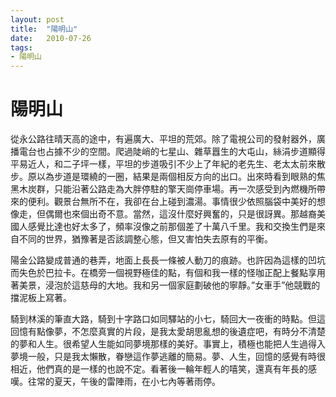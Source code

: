```yaml
---
layout: post
title:  "陽明山"
date:   2010-07-26
tags:
- 陽明山
---
```

# 陽明山

從永公路往晴天高的途中，有遍廣大、平坦的荒郊。除了電視公司的發射器外，廣播電台也占據不少的空間。爬過陡峭的七星山、雜草囂生的大屯山，絲涓步道顯得平易近人，和二子坪一樣，平坦的步道吸引不少上了年紀的老先生、老太太前來散步。原以為步道是環繞的一圈，結果是兩個相反方向的出口。出來時看到眼熟的焦黑木炭群，只能沿著公路走為大胖停駐的擎天崗停車場。再一次感受到內燃機所帶來的便利。觀景台無所不在，我卻在台上碰到濃湯。事情很少依照腦袋中美好的想像走，但偶爾也來個出奇不意。當然，這沒什麼好興奮的，只是很訝異。那越裔美國人感覺比達也好太多了，頻率沒像之前那個差了十萬八千里。我和交換生們是來自不同的世界，猶豫著是否該調整心態，但又害怕失去原有的平衡。

陽金公路變成普通的巷弄，地面上長長一條被人動刀的痕跡。也許因為這樣的凹坑而失色於巴拉卡。在橋旁一個視野極佳的點，有個和我一樣的怪咖正配上餐點享用著美景，浸泡於這慈母的大地。我和另一個家庭劃破他的寧靜。”女車手”他競戰的擋泥板上寫著。

騎到林溪的筆直大路，騎到十字路口如同驛站的小七，騎回大一夜衝的時點。但這回憶有點像夢，不怎麼真實的片段，是我太愛胡思亂想的後遺症吧，有時分不清楚的夢和人生。很希望人生能如同夢境那樣的美好。事實上，積極也能把人生過得入夢境一般，只是我太懶散，眷戀這作夢逃離的簡易。夢、人生，回憶的感覺有時很相近，他們真的是一樣的也說不定。看著後一輪年輕人的嘻笑，還真有年長的感嘆。往常的夏天，午後的雷陣雨，在小七內等著雨停。